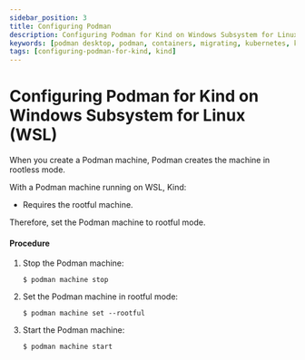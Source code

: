 ```yaml
---
sidebar_position: 3
title: Configuring Podman
description: Configuring Podman for Kind on Windows Subsystem for Linux (WSL).
keywords: [podman desktop, podman, containers, migrating, kubernetes, kind]
tags: [configuring-podman-for-kind, kind]
---
```


# Configuring Podman for Kind on Windows Subsystem for Linux (WSL)

When you create a Podman machine, Podman creates the machine in rootless mode.

With a Podman machine running on WSL, Kind:

- Requires the rootful machine.

Therefore, set the Podman machine to rootful mode.

#### Procedure

1. Stop the Podman machine:

   ```shell-session
   $ podman machine stop
   ```

2. Set the Podman machine in rootful mode:

   ```shell-session
   $ podman machine set --rootful
   ```

3. Start the Podman machine:

   ```shell-session
   $ podman machine start
   ```
